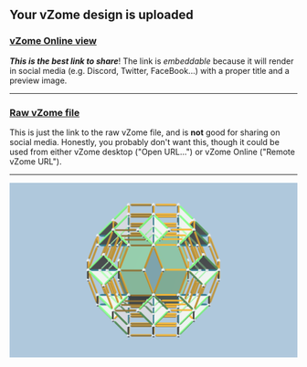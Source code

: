 ## Your vZome design is uploaded

### [vZome Online view][embed]

***This is the best link to share***!  The link is *embeddable* because it will render in social media (e.g. Discord, Twitter, FaceBook...) with a proper title and a preview image.

---

### [Raw vZome file][raw]

This is just the link to the raw vZome file, and is **not** good for
sharing on social media.
Honestly, you probably don't want this, though it could be used from either
vZome desktop ("Open URL...") or vZome Online ("Remote vZome URL").

---

![Image](<Enneacon-reducing-to-Triacon.png>)


[embed]: <https://vzome.com/app/embed.py?url=https://raw.githubusercontent.com/John-Kostick/vzome-sharing/main/2021/11/18/13-50-32-Enneacon-reducing-to-Triacon/Enneacon-reducing-to-Triacon.vZome>
[raw]: <https://raw.githubusercontent.com/John-Kostick/vzome-sharing/main/2021/11/18/13-50-32-Enneacon-reducing-to-Triacon/Enneacon-reducing-to-Triacon.vZome>
